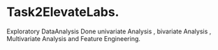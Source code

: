 # Task2ElevateLabs.
Exploratory DataAnalysis
Done univariate Analysis , bivariate Analysis , Multivariate Analysis and Feature Engineering.


